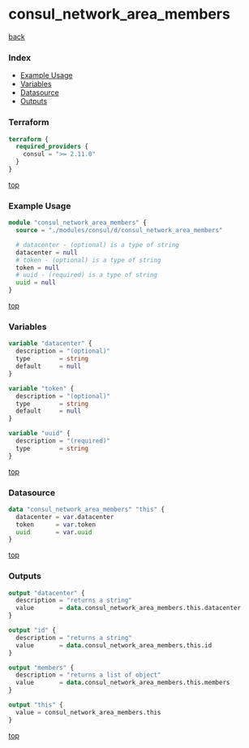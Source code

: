 # consul_network_area_members

[back](../consul.md)

### Index

- [Example Usage](#example-usage)
- [Variables](#variables)
- [Datasource](#datasource)
- [Outputs](#outputs)

### Terraform

```terraform
terraform {
  required_providers {
    consul = ">= 2.11.0"
  }
}
```

[top](#index)

### Example Usage

```terraform
module "consul_network_area_members" {
  source = "./modules/consul/d/consul_network_area_members"

  # datacenter - (optional) is a type of string
  datacenter = null
  # token - (optional) is a type of string
  token = null
  # uuid - (required) is a type of string
  uuid = null
}
```

[top](#index)

### Variables

```terraform
variable "datacenter" {
  description = "(optional)"
  type        = string
  default     = null
}

variable "token" {
  description = "(optional)"
  type        = string
  default     = null
}

variable "uuid" {
  description = "(required)"
  type        = string
}
```

[top](#index)

### Datasource

```terraform
data "consul_network_area_members" "this" {
  datacenter = var.datacenter
  token      = var.token
  uuid       = var.uuid
}
```

[top](#index)

### Outputs

```terraform
output "datacenter" {
  description = "returns a string"
  value       = data.consul_network_area_members.this.datacenter
}

output "id" {
  description = "returns a string"
  value       = data.consul_network_area_members.this.id
}

output "members" {
  description = "returns a list of object"
  value       = data.consul_network_area_members.this.members
}

output "this" {
  value = consul_network_area_members.this
}
```

[top](#index)